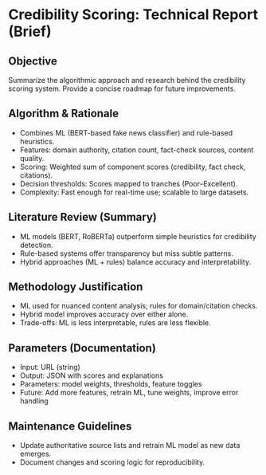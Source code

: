 # Credibility Scoring: Technical Report (Brief)

## Objective
Summarize the algorithmic approach and research behind the credibility scoring system. Provide a concise roadmap for future improvements.

## Algorithm & Rationale
- Combines ML (BERT-based fake news classifier) and rule-based heuristics.
- Features: domain authority, citation count, fact-check sources, content quality.
- Scoring: Weighted sum of component scores (credibility, fact check, citations).
- Decision thresholds: Scores mapped to tranches (Poor–Excellent).
- Complexity: Fast enough for real-time use; scalable to large datasets.

## Literature Review (Summary)
- ML models (BERT, RoBERTa) outperform simple heuristics for credibility detection.
- Rule-based systems offer transparency but miss subtle patterns.
- Hybrid approaches (ML + rules) balance accuracy and interpretability.

## Methodology Justification
- ML used for nuanced content analysis; rules for domain/citation checks.
- Hybrid model improves accuracy over either alone.
- Trade-offs: ML is less interpretable, rules are less flexible.

## Parameters (Documentation)
- Input: URL (string)
- Output: JSON with scores and explanations
- Parameters: model weights, thresholds, feature toggles
- Future: Add more features, retrain ML, tune weights, improve error handling

## Maintenance Guidelines
- Update authoritative source lists and retrain ML model as new data emerges.
- Document changes and scoring logic for reproducibility.
